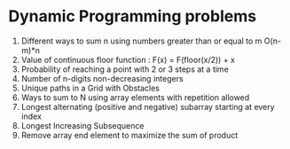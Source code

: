 # Dynamic Programming problems
1. Different ways to sum n using numbers greater than or equal to m O(n-m)*n
2. Value of continuous floor function : F(x) = F(floor(x/2)) + x
3. Probability of reaching a point with 2 or 3 steps at a time
4. Number of n-digits non-decreasing integers
5. Unique paths in a Grid with Obstacles
6. Ways to sum to N using array elements with repetition allowed
7. Longest alternating (positive and negative) subarray starting at every index
8. Longest Increasing Subsequence
9. Remove array end element to maximize the sum of product